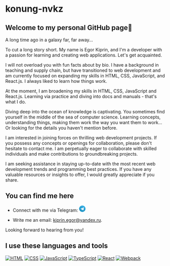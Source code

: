 # konung-nvkz

## Welcome to my personal GitHub page👋

A long time ago in a galaxy far, far away...

To cut a long story short.
My name is Egor Kiprin, and I'm a developer with a passion for learning and creating web applications. Let's get acquainted.

I will not overload you with fun facts about by bio. I have a background in teaching and supply chain, but have transitioned to web development and am currently focused on expanding my skills in HTML, CSS, JavaScript, and React.js. I always liked to learn how things work.

At the moment, I am broadening my skills in HTML, CSS, JavaScript and React.js. Learning via practice and diving into docs and manuals - that's what I do.

Diving deep into the ocean of knowledge is captivating.
You sometimes find yourself in the middle of the sea of computer science. Learning concepts, understanding things, making them work the way you want them to work... Or looking for the details you haven't mention before.

I am interested in joining forces on thrilling web development projects. If you possess any concepts or openings for collaboration, please don't hesitate to contact me. I am perpetually eager to collaborate with skilled individuals and make contributions to groundbreaking projects.

I am seeking assistance in staying up-to-date with the most recent web development trends and programming best practices. If you have any valuable resources or insights to offer, I would greatly appreciate if you share.

## You can find me here

+ Connect with me via Telegram: [<img src="/icons/telegram.svg" alt="Telegram" width="20" height="20" alt="Telegram">](https://t.me/kiprin_egor)

+ Write me an email:
[kiprin.egor@yandex.ru](mailto:kiprin.egor@yandex.ru).

Looking forward to hearing from you!

## I use these languages and tools

[![HTML](https://github.com/konung-nvkz/konung-nvkz/main/icons/html.svg|width=25px)](https://www.w3.org/html/)
[![CSS](https://github.com/konung-nvkz/konung-nvkz/main/icons/css.svg|width=25px)](https://www.w3schools.com/css/)
[![JavaScript](https://github.com/konung-nvkz/konung-nvkz/main/icons/javascript.svg|width=25px)](https://developer.mozilla.org/en-US/docs/Web/JavaScript)
[![TypeScript](https://github.com/konung-nvkz/konung-nvkz/main/icons/typescript.svg|width=25px)](https://www.typescriptlang.org/)
[![React](https://github.com/konung-nvkz/konung-nvkz/main/icons/react.svg|width=25px)](https://reactjs.org/)
[![Webpack](https://github.com/konung-nvkz/konung-nvkz/main/icons/webpack.svg|width=25px)](https://webpack.js.org/)

<!-- 
## I use these languages and tools

[![HTML](/icons/html.svg)](https://www.w3.org/html/)
[![CSS](/icons/css.svg)](https://www.w3schools.com/css/)
[![JavaScript](/icons/javascript.svg)](https://developer.mozilla.org/en-US/docs/Web/JavaScript)
[![TypeScript](/icons/typescript.svg)](https://www.typescriptlang.org/)
[![React](/icons/react.svg)](https://reactjs.org/)
[![Webpack](/icons/webpack.svg)](https://webpack.js.org/) -->

<!--
**konung-nvkz/konung-nvkz** is a ✨ _special_ ✨ repository because its `README.md` (this file) appears on your GitHub profile.

Here are some ideas to get you started:

- 🔭 I’m currently working on ...
- 🌱 I’m currently learning ...
- 👯 I’m looking to collaborate on ...
- 🤔 I’m looking for help with ...
- 💬 Ask me about ...
- 📫 How to reach me: ...
- 😄 Pronouns: ...
- ⚡ Fun fact: ...
-->
